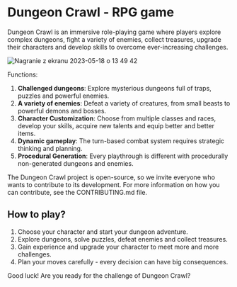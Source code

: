 # Dungeon Crawl - RPG game

Dungeon Crawl is an immersive role-playing game where players explore complex dungeons, fight a variety of enemies, collect treasures, upgrade their characters and develop skills to overcome ever-increasing challenges.

![Nagranie z ekranu 2023-05-18 o 13 49 42](https://github.com/RafalGontarski/DungeonCrawl-game/assets/106514250/8ba6c925-fa3c-4526-a792-cd0f95ec96f1)

Functions:
1. **Challenged dungeons**: Explore mysterious dungeons full of traps, puzzles and powerful enemies.
2. **A variety of enemies**: Defeat a variety of creatures, from small beasts to powerful demons and bosses.
3. **Character Customization**: Choose from multiple classes and races, develop your skills, acquire new talents and equip better and better items.
4. **Dynamic gameplay**: The turn-based combat system requires strategic thinking and planning.
5. **Procedural Generation**: Every playthrough is different with procedurally non-generated dungeons and enemies.

The Dungeon Crawl project is open-source, so we invite everyone who wants to contribute to its development. For more information on how you can contribute, see the CONTRIBUTING.md file.

## How to play?

1. Choose your character and start your dungeon adventure.
2. Explore dungeons, solve puzzles, defeat enemies and collect treasures.
3. Gain experience and upgrade your character to meet more and more challenges.
4. Plan your moves carefully - every decision can have big consequences.

Good luck! Are you ready for the challenge of Dungeon Crawl?


